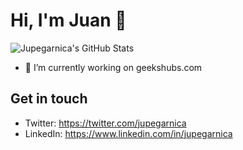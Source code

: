 # Hi, I'm Juan 👋
![Jupegarnica's GitHub Stats](https://github-readme-stats.vercel.app/api?username=jupegarnica&show_icons=true&count_private=true)

- 🔭 I’m currently working on geekshubs.com

## Get in touch
- Twitter: https://twitter.com/jupegarnica
- LinkedIn: https://www.linkedin.com/in/jupegarnica



